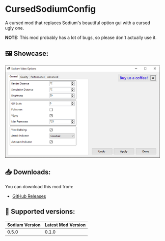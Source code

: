 # CursedSodiumConfig

A cursed mod that replaces Sodium's beautiful option gui with a cursed ugly one.

**NOTE:** This mod probably has a lot of bugs, so please don't actually use it.

## 🖼️ Showcase:

![preview](./media/showcase/winforms-option-gui.png)

## 📥 Downloads:
You can download this mod from:
* [GitHub Releases](https://github.com/Grayray75/CursedSodiumConfig/releases)

## 🎲 Supported versions:

| Sodium Version | Latest Mod Version |
| -------------- | ------------------ |
| 0.5.0          | 0.1.0              |
